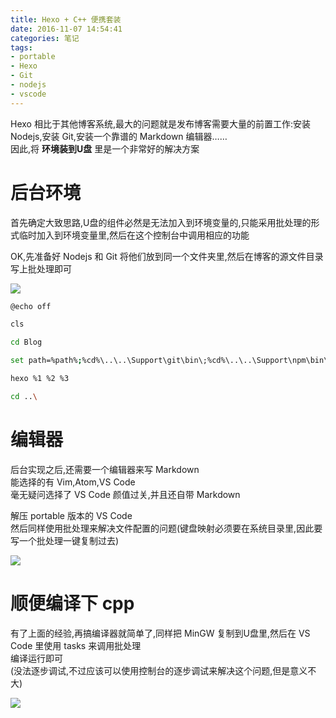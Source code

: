 ```yaml
---
title: Hexo + C++ 便携套装
date: 2016-11-07 14:54:41
categories: 笔记
tags:
- portable
- Hexo
- Git
- nodejs
- vscode
---
```

Hexo 相比于其他博客系统,最大的问题就是发布博客需要大量的前置工作:安装 Nodejs,安装 Git,安装一个靠谱的 Markdown 编辑器……  
因此,将 **环境装到U盘** 里是一个非常好的解决方案  
<!--more-->

# 后台环境
首先确定大致思路,U盘的组件必然是无法加入到环境变量的,只能采用批处理的形式临时加入到环境变量里,然后在这个控制台中调用相应的功能  

OK,先准备好 Nodejs 和 Git 将他们放到同一个文件夹里,然后在博客的源文件目录写上批处理即可  

![](/post/img/portable_1.png)

```bash
@echo off

cls

cd Blog

set path=%path%;%cd%\..\..\Support\git\bin\;%cd%\..\..\Support\npm\bin\;%cd%\..\..\Support\nodejs\;%cd%\..\..\Support\npm\;%cd%\..\..\Support\git\

hexo %1 %2 %3

cd ..\
```

# 编辑器 
后台实现之后,还需要一个编辑器来写 Markdown  
能选择的有 Vim,Atom,VS Code  
毫无疑问选择了 VS Code 颜值过关,并且还自带 Markdown  

解压 portable 版本的 VS Code  
然后同样使用批处理来解决文件配置的问题(键盘映射必须要在系统目录里,因此要写一个批处理一键复制过去)  

![](/post/img/portable_2.png)

# 顺便编译下 cpp  
有了上面的经验,再搞编译器就简单了,同样把 MinGW 复制到U盘里,然后在 VS Code 里使用 tasks 来调用批处理  
编译运行即可  
(没法逐步调试,不过应该可以使用控制台的逐步调试来解决这个问题,但是意义不大)  

![](/post/img/portable_3.png)